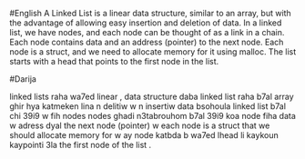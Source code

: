 #English
A Linked List is a linear data structure, similar to an array, but with the advantage of allowing easy insertion and deletion of data. In a linked list, we have nodes, and each node can be thought of as a link in a chain. Each node contains data and an address (pointer) to the next node. Each node is a struct, and we need to allocate memory for it using malloc. The list starts with a head that points to the first node in the list.

#Darija

linked lists raha wa7ed linear , data structure daba linked list raha b7al array ghir hya katmeken lina n delitiw w n insertiw data bsohoula 
linked list b7al chi 39i9 w fih nodes nodes ghadi n3tabrouhom b7al 39i9 koa node fiha data w adress dyal the next node (pointer) w each node is a struct that we should allocate memory for w ay node katbda b wa7ed lhead li kaykoun kaypointi 3la the first node of the list .